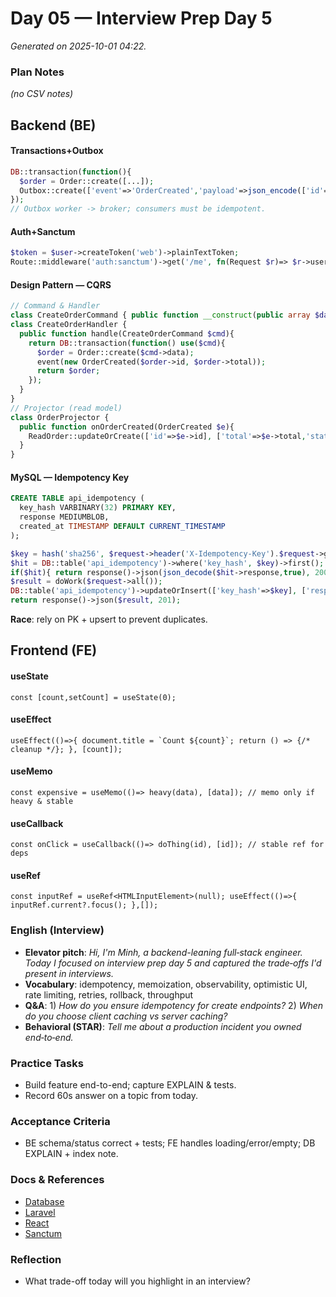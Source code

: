 # Day 05 — Interview Prep Day 5

_Generated on 2025-10-01 04:22._

### Plan Notes
_(no CSV notes)_

## Backend (BE)

#### Transactions+Outbox
```php
DB::transaction(function(){
  $order = Order::create([...]);
  Outbox::create(['event'=>'OrderCreated','payload'=>json_encode(['id'=>$order->id])]);
});
// Outbox worker -> broker; consumers must be idempotent.
```

#### Auth+Sanctum
```php
$token = $user->createToken('web')->plainTextToken;
Route::middleware('auth:sanctum')->get('/me', fn(Request $r)=> $r->user());
```

#### Design Pattern — CQRS
```php
// Command & Handler
class CreateOrderCommand { public function __construct(public array $data){} }
class CreateOrderHandler {
  public function handle(CreateOrderCommand $cmd){
    return DB::transaction(function() use($cmd){
      $order = Order::create($cmd->data);
      event(new OrderCreated($order->id, $order->total));
      return $order;
    });
  }
}
// Projector (read model)
class OrderProjector {
  public function onOrderCreated(OrderCreated $e){
    ReadOrder::updateOrCreate(['id'=>$e->id], ['total'=>$e->total,'status'=>'created']);
  }
}
```

#### MySQL — Idempotency Key
```sql
CREATE TABLE api_idempotency (
  key_hash VARBINARY(32) PRIMARY KEY,
  response MEDIUMBLOB,
  created_at TIMESTAMP DEFAULT CURRENT_TIMESTAMP
);
```
```php
$key = hash('sha256', $request->header('X-Idempotency-Key').$request->getContent());
$hit = DB::table('api_idempotency')->where('key_hash', $key)->first();
if($hit){ return response()->json(json_decode($hit->response,true), 200); }
$result = doWork($request->all());
DB::table('api_idempotency')->updateOrInsert(['key_hash'=>$key], ['response'=>json_encode($result)]);
return response()->json($result, 201);
```
**Race**: rely on PK + upsert to prevent duplicates.


## Frontend (FE)

#### useState
```tsx
const [count,setCount] = useState(0);
```

#### useEffect
```tsx
useEffect(()=>{ document.title = `Count ${count}`; return () => {/* cleanup */}; }, [count]);
```

#### useMemo
```tsx
const expensive = useMemo(()=> heavy(data), [data]); // memo only if heavy & stable
```

#### useCallback
```tsx
const onClick = useCallback(()=> doThing(id), [id]); // stable ref for deps
```

#### useRef
```tsx
const inputRef = useRef<HTMLInputElement>(null); useEffect(()=>{ inputRef.current?.focus(); },[]);
```

### English (Interview)
- **Elevator pitch**: *Hi, I'm Minh, a backend-leaning full‑stack engineer. Today I focused on interview prep day 5 and captured the trade‑offs I'd present in interviews.*
- **Vocabulary**: idempotency, memoization, observability, optimistic UI, rate limiting, retries, rollback, throughput
- **Q&A**: 1) *How do you ensure idempotency for create endpoints?*  2) *When do you choose client caching vs server caching?*
- **Behavioral (STAR)**: *Tell me about a production incident you owned end‑to‑end.*


### Practice Tasks
- Build feature end-to-end; capture EXPLAIN & tests.
- Record 60s answer on a topic from today.

### Acceptance Criteria
- BE schema/status correct + tests; FE handles loading/error/empty; DB EXPLAIN + index note.

### Docs & References
- [Database](https://dev.mysql.com/doc/)
- [Laravel](https://laravel.com/docs)
- [React](https://react.dev/learn)
- [Sanctum](https://laravel.com/docs/sanctum)

### Reflection
- What trade-off today will you highlight in an interview?